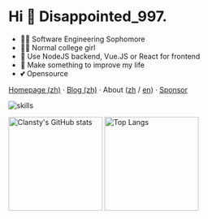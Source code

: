 # Hi 👋 Disappointed_997.

- 👩‍💻 Software Engineering Sophomore
- 👧🏻 Normal college girl
- 📝 Use NodeJS backend, Vue.JS or React for frontend
- 🌟 Make something to improve my life
- 💕 Opensource

[Homepage (zh)](https://clansty.com) · [Blog (zh)](https://nyac.at) · About ([zh](https://clansty.com/about?lang=zh) / [en](https://clansty.com/about?lang=en)) · [Sponsor](https://feed.lwqwq.com)

![skills](https://skillicons.dev/icons?i=bash,cs,cloudflare,css,docker,dotnet,electron,express,git,github,html,js,linux,md,mongodb,nextjs,nodejs,ps,postgres,pr,prisma,py,raspberrypi,react,redis,regex,sass,stackoverflow,ts,visualstudio,vscode,vue,workers)

<img src="https://github-readme-stats-one-bice.vercel.app/api?username=clansty&count_private=true&theme=calm&show_icons=true&include_all_commits=true&role=OWNER,ORGANIZATION_MEMBER,COLLABORATOR" alt="Clansty's GitHub stats" height="185px" /> <img src="https://github-readme-stats-one-bice.vercel.app/api/top-langs/?username=clansty&layout=compact&langs_count=8&theme=calm&role=OWNER,COLLABORATOR" alt="Top Langs" height="185px" />
